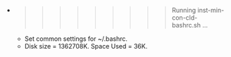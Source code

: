 * >>>>>>>>> Running inst-min-con-cld-bashrc.sh ...
  * Set common settings for ~/.bashrc.
  * Disk size = 1362708K. Space Used = 36K.
